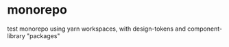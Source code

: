 # monorepo
test monorepo using yarn workspaces, with design-tokens and component-library "packages"
